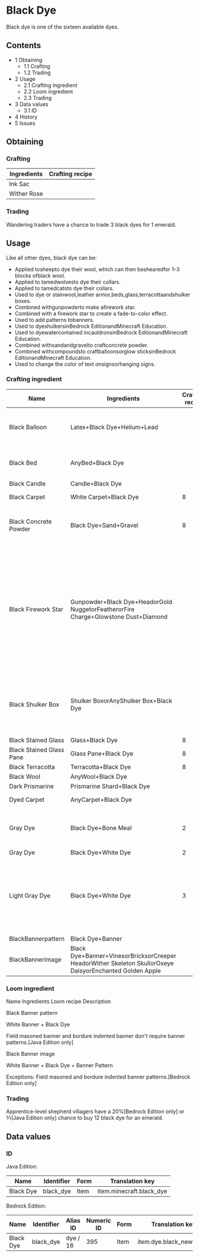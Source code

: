 # Black Dye
Black dye is one of the sixteen available dyes.

## Contents
- 1 Obtaining
	- 1.1 Crafting
	- 1.2 Trading
- 2 Usage
	- 2.1 Crafting ingredient
	- 2.2 Loom ingredient
	- 2.3 Trading
- 3 Data values
	- 3.1 ID
- 4 History
- 5 Issues

## Obtaining
### Crafting
| Ingredients | Crafting recipe |
|-------------|-----------------|
| Ink Sac     |                 |
| Wither Rose |                 |

### Trading
Wandering traders have a chance to trade 3 black dyes for 1 emerald.

## Usage
Like all other dyes, black dye can be:

- Applied tosheepto dye their wool, which can then beshearedfor 1–3 blocks ofblack wool.
- Applied to tamedwolvesto dye their collars.
- Applied to tamedcatsto dye their collars.
- Used to dye or stainwool,leather armor,beds,glass,terracottaandshulker boxes.
- Combined withgunpowderto make afirework star.
- Combined with a firework star to create a fade-to-color effect.
- Used to add patterns tobanners.
- Used to dyeshulkersinBedrock EditionandMinecraft Education.
- Used to dyewatercontained incauldronsinBedrock EditionandMinecraft Education.
- Combined withsandandgravelto craftconcrete powder.
- Combined withcompoundsto craftballoonsorglow sticksinBedrock EditionandMinecraft Education.
- Used to change the color of text onsignsorhanging signs.

### Crafting ingredient
| Name                     | Ingredients                                                                                              | Crafting recipe | Description                                                                                                                                                                       |
|--------------------------|----------------------------------------------------------------------------------------------------------|-----------------|-----------------------------------------------------------------------------------------------------------------------------------------------------------------------------------|
| Black Balloon            | Latex+Black Dye+Helium+Lead                                                                              |                 | ‌[Bedrock Edition and Minecraft Education  only]                                                                                                                                  |
| Black Bed                | AnyBed+Black Dye                                                                                         |                 | A bed of any color can be re-dyed using dyes.                                                                                                                                     |
| Black Candle             | Candle+Black Dye                                                                                         |                 |                                                                                                                                                                                   |
| Black Carpet             | White Carpet+Black Dye                                                                                   | 8               | ‌[Bedrock Edition  only]                                                                                                                                                          |
| Black Concrete Powder    | Black Dye+Sand+Gravel                                                                                    | 8               | Red sand cannot be used in place of sand.[1][2]                                                                                                                                   |
| Black Firework Star      | Gunpowder+Black Dye+HeadorGold NuggetorFeatherorFire Charge+Glowstone Dust+Diamond                       |                 | Up to eight dyes can be added.One head, gold nugget, feather, or fire charge can be added.Both the diamond and the glowstone dust can be added with any of the other ingredients. |
| Black Shulker Box        | Shulker BoxorAnyShulker Box+Black Dye                                                                    |                 | The shulker box retains its contents. If it is renamed on ananvil, it also retains its name.                                                                                      |
| Black Stained Glass      | Glass+Black Dye                                                                                          | 8               |                                                                                                                                                                                   |
| Black Stained Glass Pane | Glass Pane+Black Dye                                                                                     | 8               |                                                                                                                                                                                   |
| Black Terracotta         | Terracotta+Black Dye                                                                                     | 8               |                                                                                                                                                                                   |
| Black Wool               | AnyWool+Black Dye                                                                                        |                 |                                                                                                                                                                                   |
| Dark Prismarine          | Prismarine Shard+Black Dye                                                                               |                 |                                                                                                                                                                                   |
| Dyed Carpet              | AnyCarpet+Black Dye                                                                                      |                 | ‌[Java Edition  only]                                                                                                                                                             |
| Gray Dye                 | Black Dye+Bone Meal                                                                                      | 2               | ‌[Bedrock Edition and Minecraft Education  only]                                                                                                                                  |
| Gray Dye                 | Black Dye+White Dye                                                                                      | 2               |                                                                                                                                                                                   |
| Light Gray Dye           | Black Dye+White Dye                                                                                      | 3               | InBedrock Edition, the black and white dye can be replaced withink sacsandbone meal, respectively.                                                                                |
| BlackBannerpattern       | Black Dye+Banner                                                                                         |                 |                                                                                                                                                                                   |
| BlackBannerimage         | Black Dye+Banner+VinesorBricksorCreeper HeadorWither Skeleton SkullorOxeye DaisyorEnchanted Golden Apple |                 |                                                                                                                                                                                   |

### Loom ingredient



Name
Ingredients
Loom recipe
Description


Black Banner pattern

White Banner + Black Dye



Field masoned banner and bordure indented banner don't require banner patterns.‌[Java Edition  only]


Black Banner image

White Banner + Black Dye + Banner Pattern



Exceptions:
Field masoned and bordure indented banner patterns.‌[Bedrock Edition  only]


### Trading
Apprentice-level shepherd villagers have a 20%‌[Bedrock Edition  only] or 2⁄7‌[Java Edition  only] chance to buy 12 black dye for an emerald.

## Data values
### ID
Java Edition:

| Name      | Identifier | Form | Translation key          |
|-----------|------------|------|--------------------------|
| Black Dye | black_dye  | Item | item.minecraft.black_dye |

Bedrock Edition:

| Name      | Identifier | Alias ID | Numeric ID | Form | Translation key         |
|-----------|------------|----------|------------|------|-------------------------|
| Black Dye | black_dye  | dye / 16 | 395        | Item | item.dye.black_new.name |

